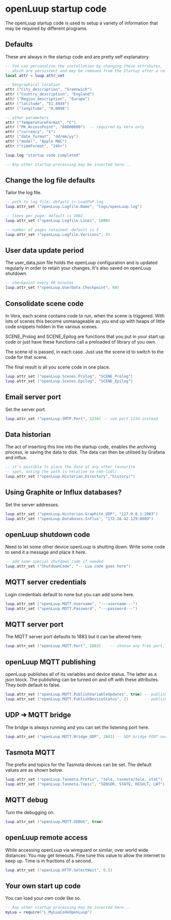# openLuup startup code
The openLuup startup code is used to setup a variety of information that may be required by different programs.

## Defaults
These are always in the startup code and are pretty self explanatory.

```lua
-- You can personalise the installation by changing these attributes,
-- which are persistent and may be removed from the Startup after a reload.
local attr = luup.attr_set

-- Geographical location
attr ("City_description", "Greenwich")
attr ("Country_description", "England")
attr ("Region_description", "Europe")
attr ("latitude", "51.4934")
attr ("longitude", "0.0098")

-- other parameters
attr ("TemperatureFormat", "C")
attr ("PK_AccessPoint", "88800000")  -- required by Vera only
attr ("currency", "£")
attr ("date_format", "dd/mm/yy")
attr ("model", "Apple MAC")
attr ("timeFormat", "24hr")

luup.log "startup code completed"

-- Any other startup processing may be inserted here...
```

## Change the log file defaults
Tailor the log file.

```lua
-- path to log file: default is LuaUPnP.log
luup.attr_set ("openLuup.Logfile.Name", "logs/openLuup.log")

-- lines per page: default is 2002
luup.attr_set ("openLuup.Logfile.Lines", 1000)

-- number of pages retained: default is 5
luup.attr_set ("openLuup.Logfile.Versions", 3)
```

## User data update period
The user_data.json file holds the openLuup configuration and is updated regularly in order to retain your changes. It's also saved on openLuup shutdown.
```lua
-- checkpoint every 60 minutes
luup.attr_set ("openLuup.UserData.Checkpoint", 60)
```

## Consolidate scene code
In Vera, each scene contains code to run, when the scene is triggered. With lots of scenes this become unmanageable as you end up with heaps of little code snippets hidden in the various scenes.

SCENE_Prolog and SCENE_Epilog are functions that you put in your start up code or just have these functions call a preloaded of library of you own.

The scene id is passed, in each case. Just use the scene id to switch to the code for that scene.

The final result is all you scene code in one place.

```lua
luup.attr_set ("openLuup.Scenes.Prolog", "SCENE_Prolog")
luup.attr_set ("openLuup.Scenes.Epilog", "SCENE_Epilog")
```

## Email server port
Set the server port.

```lua
luup.attr_set ("openLuup.SMTP.Port", 1234) -- use port 1234 instead
```

## Data historian
The act of inserting this line into the startup code, enables the archiving process, ie saving the data to disk. The data can then be utilised by Grafana and influx.

```lua
-- it's possible to place the data at any other favourite
-- spot, noting the path is relative to cmh-ludl/
luup.attr_set ("openLuup.Historian.Directory","history/")
```

## Using Graphite or Influx databases?
Set the server addresses.
```lua
luup.attr_set ("openLuup.Historian.Graphite_UDP", "127.0.0.1:2003")
luup.attr_set ("openLuup.Databases.Influx", "172.16.42.129:8089")
```

## openLuup shutdown code
Need to let some other device openLuup is shutting down. Write some code to send it a message and place it here.

```lua
-- add some special shutdown code if needed
luup.attr_set ("ShutdownCode", "-- Lua code goes here")
```

## MQTT server credentials
Login credentials default to none but you can add some here.

```lua
luup.attr_set ("openLuup.MQTT.Username", "---username---")
luup.attr_set ("openLuup.MQTT.Password", "---password---")
```

## MQTT server port
The MQTT server port defaults to 1883 but it can be altered here.

```lua
luup.attr_set ("openLuup.MQTT.Port", 1883)    -- choose any free port, you might not want to use this MQTT default
```

## openLuup MQTT publishing
openLuup publishes all of its variables and device status. The latter as a json block. The publishing can be turned on and off with these attributes. They both default to false.

```lua
luup.attr_set ("openLuup.MQTT.PublishVariableUpdates", true) -- publish every variable update
luup.attr_set ("openLuup.MQTT.PublishDeviceStatus", 2)       -- publish a single device status every N seconds (0 = never)
```

## UDP ➔ MQTT bridge
The bridge is always running and you can set the listening port here.

```lua
luup.attr_set ("openLuup.MQTT.Bridge_UDP", 2883) -- UDP bridge PORT number
```
## Tasmota MQTT
The prefix and topics for the Tasmota devices can be set. The default values are as shown below.

```lua
luup.attr_set ("openLuup.Tasmota.Prefix", "tele, tasmota/tele, stat")
luup.attr_set ("openLuup.Tasmota.Topic", "SENSOR, STATE, RESULT, LWT")
```

## MQTT debug
Turn the debugging on.

```lua
luup.attr_set ("openLuup.MQTT.DEBUG", true)
```

## openLuup remote access
While accessing openLuup via wireguard or similar, over world wide distances: You may get timeouts. Fine tune this value to allow the internet to keep up. Time is in fractions of a second.

```lua
luup.attr_set ("openLuup.HTTP.SelectWait", 0.5)
```

## Your own start up code
You can load your own code like so.

```lua
-- Any other startup processing may be inserted here...
myLua = require("L_MyLuaCodeOpenLuup")
```


